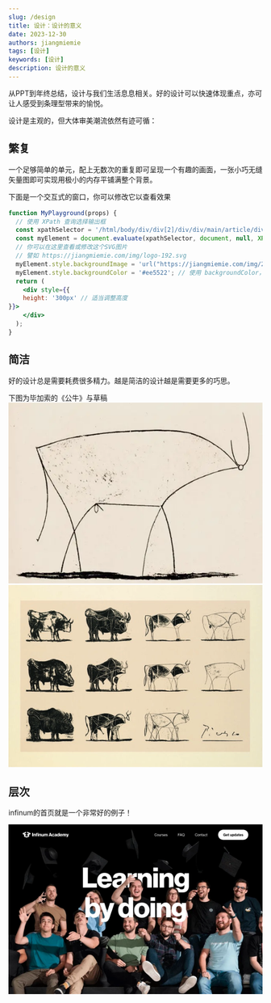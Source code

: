 ```yaml
---
slug: /design
title: 设计：设计的意义
date: 2023-12-30
authors: jiangmiemie
tags: [设计]
keywords: [设计]
description: 设计的意义
---
```


从PPT到年终总结，设计与我们生活息息相关。好的设计可以快速体现重点，亦可让人感受到条理型带来的愉悦。

设计是主观的，但大体审美潮流依然有迹可循：

## 繁复

一个足够简单的单元，配上无数次的重复即可呈现一个有趣的画面，一张小巧无缝矢量图即可实现用极小的内存平铺满整个背景。

下面是一个交互式的窗口，你可以修改它以查看效果

```jsx live
function MyPlayground(props) {
  // 使用 XPath 查询选择输出框
  const xpathSelector = '/html/body/div/div[2]/div/div/main/article/div/div/div[4]';
  const myElement = document.evaluate(xpathSelector, document, null, XPathResult.FIRST_ORDERED_NODE_TYPE, null).singleNodeValue;
  // 你可以在这里查看或修改这个SVG图片
  // 譬如 https://jiangmiemie.com/img/logo-192.svg
  myElement.style.backgroundImage = 'url("https://jiangmiemie.com/img/2024/protruding-squares.svg")';
  myElement.style.backgroundColor = '#ee5522'; // 使用 backgroundColor，而不是 background-color
  return (
    <div style={{
    height: '300px' // 适当调整高度
}}>
    </div>
  );
}
```


## 简洁

好的设计总是需要耗费很多精力。越是简洁的设计越是需要更多的巧思。

下图为毕加索的《公牛》与草稿
![cow](/img/2024/cow.webp)
![cow](/img/2024/cow.png)


## 层次

infinum的首页就是一个非常好的例子！

[![academy](/img/showcase/academy.webp)](https://academy.infinum.com)
